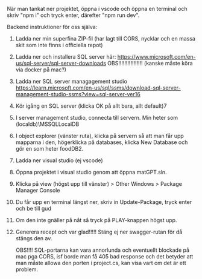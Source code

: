 När man tankat ner projektet, öppna i vscode och öppna en terminal och skriv "npm i" och tryck enter, därefter "npm run dev".

Backend instruktioner för oss själva:

1. Ladda ner min superfina ZIP-fil (har lagt till CORS, nycklar och en massa skit som inte finns i officiella repot)
1. Ladda ner och installera SQL server här: https://www.microsoft.com/en-us/sql-server/sql-server-downloads OBS!!!!!!!!!!!!!!!! (kanske måste köra via docker på mac?)
2. Ladda ner SQL server managagement studio https://learn.microsoft.com/en-us/sql/ssms/download-sql-server-management-studio-ssms?view=sql-server-ver16
3. Kör igång en SQL server (klicka OK på allt bara, allt default)7
4. I server management studio, connecta till servern. Min heter som (localdb)\MSSQLLocalDB
5. I object explorer (vänster ruta), klicka på servern så att man får upp mapparna i den, högerklicka på databases, klicka New Database och gör en som heter foodDB2.
6. Ladda ner visual studio (ej vscode)
7. Öppna projektet i visual studio genom att öppna matGPT.sln.
8. Klicka på view (högst upp till vänster) > Other Windows > Package Manager Console
9. Du får upp en terminal längst ner, skriv in Update-Package, tryck enter och be till gud
10. Om den inte gnäller på nåt så tryck på PLAY-knappen högst upp.
11. Generera recept och var glad!!!!! Stäng ej ner swagger-rutan för då stängs den av.

    OBS!!!! SQL-portarna kan vara annorlunda och eventuellt blockade på mac pga CORS, isf borde man få 405 bad response och det betyder att man måste allowa den porten i project.cs, kan visa vart om det är ett problem.
